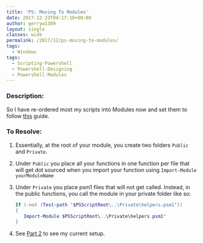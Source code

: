 ```yaml
---
title: 'PS: Moving To Modules'
date: 2017-12-23T04:17:18+00:00
author: gerryw1389
layout: single
classes: wide
permalink: /2017/12/ps-moving-to-modules/
tags:
  - Windows
tags:
  - Scripting-Powershell
  - Powershell-Designing
  - Powershell-Modules
---
```

<!--more-->

### Description:

So I have re-ordered most my scripts into Modules now and set them to follow [this](https://ramblingcookiemonster.github.io/Building-A-PowerShell-Module/) guide.

### To Resolve:

1. Essentially, at the root of your module, you create two folders `Public` and `Private`.

2. Under `Public` you place all your functions in one function per file that will get dot sourced when you import your function using `Import-Module yourModuleName`

3. Under `Private` you place psm1 files that will not get called. Instead, in the public functions, you call the module in your private folder like so:

   ```powershell
   If (-not (Test-path "$PSScriptRoot\..\Private\helpers.psm1"))
   {
      Import-Module $PSScriptRoot\..\Private\helpers.psm1"
   }
   ```

   
4. See [Part 2](https://automationadmin.com/2018/01/ps-moving-to-modules-pt-2/) to see my current setup.